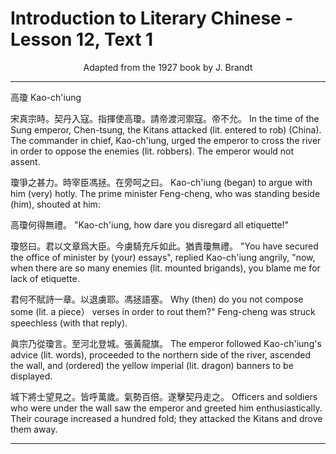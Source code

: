 # Introduction to Literary Chinese - Lesson 12, Text 1

<center>Adapted from the 1927 book by J. Brandt</center>

---

高瓊
Kao-ch'iung

宋真宗時。契丹入寇。指揮使高瓊。請帝渡河禦寇。帝不允。
In the time of the Sung emperor, Chen-tsung, the Kitans attacked (lit. entered to rob) (China). The commander in chief, Kao-ch'iung, urged the emperor to cross the river in order to oppose the enemies (lit. robbers). The emperor would not assent.

瓊爭之甚力。時宰臣馮拯。在旁呵之曰。
Kao-ch'iung (began) to argue with him (very) hotly. The prime minister Feng-cheng, who was standing beside (him), shouted at him:

高瓊何得無禮。
"Kao-ch'iung, how dare you disregard all etiquette!"

瓊怒曰。君以文章爲大臣。今虜騎充斥如此。猶責瓊無禮。
"You have secured the office of minister by (your) essays", replied Kao-ch'iung angrily, "now, when there are so many enemies (lit. mounted brigands), you blame me for lack of etiquette.

君何不賦詩一章。以退虜耶。馮拯語塞。
Why (then) do you not compose some (lit. a piece） verses in order to rout them?" Feng-cheng was struck speechless (with that reply).

眞宗乃從瓊言。至河北登城。張黃龍旗。
The emperor followed Kao-ch'iung's advice (lit. words), proceeded to the northern side of the river, ascended the wall, and (ordered) the yellow imperial (lit. dragon) banners to be displayed.

城下將士望見之。皆呼萬歲。氣勢百倍。遂擊契丹走之。
Officers and soldiers who were under the wall saw the emperor and greeted him enthusiastically. Their courage increased a hundred fold; they attacked the Kitans and drove them away.

---
